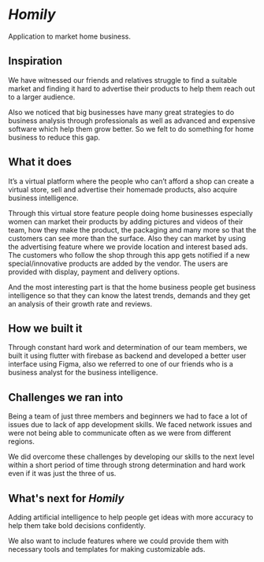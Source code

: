 # _Homily_
Application to market home business.

## Inspiration
We have witnessed our friends and relatives struggle to find a suitable market and finding it hard to advertise their products to help them reach out to a larger audience.
<p>Also we noticed that big  businesses have many great strategies to do business analysis through professionals as well as advanced and expensive software which help them grow better. So we felt to do something for home business to reduce this gap.</p>


## What it does
<p>It’s a virtual platform where the people who can’t afford a shop can create a virtual store, sell and advertise their homemade products, also acquire business intelligence.</p>
<p>Through this virtual store feature people doing home businesses especially women can market their products by adding pictures and videos of  their team, how they make the product, the packaging and many more so that the customers can see more than the surface. Also they can market by using the advertising feature where we provide  location and interest based ads. The customers who follow the shop through this app gets notified if a new special/innovative products are added by the vendor. The users are provided with display, payment and delivery options. </p>
<p>And the most interesting part is that the home business people get business intelligence so that they can know the latest trends, demands and they get an analysis of their growth rate and reviews.</p>

## How we built it
Through constant hard work and determination of our team members, we built it using flutter with firebase as backend and developed a better user interface using Figma, also we referred to one of our  friends who is a business analyst for the business intelligence.

## Challenges we ran into
<p>Being a team of just three members and beginners we had to face a lot of issues due to lack of app development skills. We faced network issues and were not being able to communicate often as we were from different regions. </p>
<p>We did overcome these challenges by developing our skills to the next level within a short period of time through strong determination and hard work even if it was just the three of us.</p>

## What's next for _Homily_
<p>Adding artificial intelligence to  help people get ideas with more accuracy to help them take bold decisions confidently.</p>
<p>We also want to include features where we could provide them with necessary tools and templates for making customizable ads.</p>
